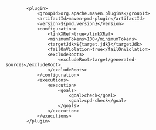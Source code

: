 			<plugin>
				<groupId>org.apache.maven.plugins</groupId>
				<artifactId>maven-pmd-plugin</artifactId>
				<version>${pmd.version}</version>
				<configuration>
					<linkXRef>true</linkXRef>
					<minimumTokens>100</minimumTokens>
					<targetJdk>${target.jdk}</targetJdk>
					<failOnViolation>true</failOnViolation>
					<excludeRoots>
						<excludeRoot>target/generated-sources</excludeRoot>
					</excludeRoots>
				</configuration>
				<executions>
					<execution>
						<goals>
							<goal>check</goal>
							<goal>cpd-check</goal>
						</goals>
					</execution>
				</executions>
			</plugin>
